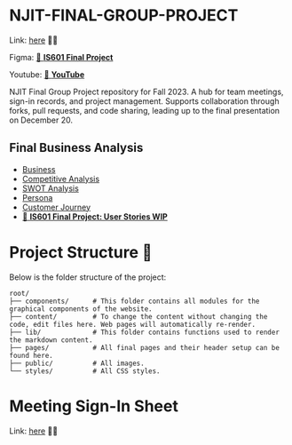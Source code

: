 # NJIT-FINAL-GROUP-PROJECT
Link: [here](https://njit-final-group-project.vercel.app) 🚀🌐 

Figma: [🚀 **IS601 Final Project**](https://www.figma.com/file/kMBX8rNx0GfyOqDpA2T0j6/IS601---Final?type=design&node-id=2110-5&mode=design&t=aM41G7pdPP7wKMOm-0)

Youtube: [🚀 **YouTube**](https://youtu.be/Whhp4sihgsQ)


NJIT Final Group Project repository for Fall 2023. A hub for team meetings, sign-in records, and project management. Supports collaboration through forks, pull requests, and code sharing, leading up to the final presentation on December 20.

## Final Business Analysis

- [Business](docs/Elite_Business_Cafe_Business_Plan.md)
- [Competitive Analysis](docs/competitive_analysis.md)
- [SWOT Analysis](docs/SWOT.md)
- [Persona](docs/PERSONA.MD)
- [Customer Journey](docs/Customer_Journey.md)
- [📝 **IS601 Final Project: User Stories WIP**](https://www.figma.com/file/ZkyO5DLknuRx9sBYcO2KvP/IS601---Final-Project---User-Stories?type=whiteboard&node-id=0-1&t=gQ9pDYrZhaXhBH2z-0)

# Project Structure 🌲

Below is the folder structure of the project:

```
root/
├── components/      # This folder contains all modules for the graphical components of the website.
├── content/         # To change the content without changing the code, edit files here. Web pages will automatically re-render.
├── lib/             # This folder contains functions used to render the markdown content.
├── pages/           # All final pages and their header setup can be found here.
├── public/          # All images.
└── styles/          # All CSS styles.
```



# Meeting Sign-In Sheet
Link: [here](docs/sign_in.md) 🚀🌐 

